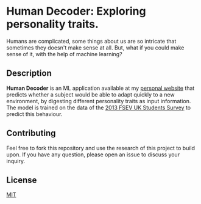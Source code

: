 # Human Decoder: Exploring personality traits.
Humans are complicated, some things about us are so intricate that sometimes they doesn't make sense at all. But, what if you could make sense of it, with the help of machine learning?

## Description
<b>Human Decoder</b> is an ML application available at my [personal website](https://ivanachille.com/humandecoder-ps) that predicts whether a subject would be able to adapt quickly to a new environment, by digesting different personality traits as input information. The model is trained on the data of the [2013 FSEV UK Students Survey](https://www.kaggle.com/miroslavsabo/young-people-survey) to predict this behaviour.

## Contributing
Feel free to fork this repository and use the research of this project to build upon. If you have any question, please open an issue to discuss your inquiry.

## License
[MIT](https://choosealicense.com/licenses/mit/)
